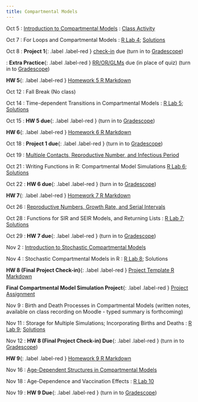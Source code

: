 ```yaml
---
title: Compartmental Models
---
```


Oct 5
: [Introduction to Compartmental Models](https://github.com/marievozanne/STAT244NF_class/blob/main/Compartmental_Models/6_Lec_Compartmental.pdf)
  : [Class Activity](https://github.com/marievozanne/STAT244NF_class/blob/main/Compartmental_Models/6_CA_Compartmental.pdf)

Oct 7
: For Loops and Compartmental Models
  : [R Lab 4](https://github.com/mhc-stat-244nf-f2021/Lab_4);
[Solutions](https://github.com/mhc-stat-244nf-f2021/Lab_4_solutions)

Oct 8
: **Project 1**{: .label .label-red } [check-in](https://github.com/mhc-stat-244nf-f2021/Project_1_checkin/blob/main/Project_1_checkin.pdf) due (turn in to [Gradescope](https://gradescope.com))

: **Extra Practice**{: .label .label-red } [RR/OR/GLMs](https://github.com/mhc-stat-244nf-f2021/Extra_OR_RR_glms) due (in place of quiz) (turn in to [Gradescope](https://gradescope.com))

**HW 5**{: .label .label-red } [Homework 5 R Markdown](https://github.com/mhc-stat-244nf-f2021/Homework_5)

Oct 12
: Fall Break (No class)

Oct 14
: Time-dependent Transitions in Compartmental Models
  : [R Lab 5](https://github.com/mhc-stat-244nf-f2021/Lab_5);
  [Solutions](https://github.com/mhc-stat-244nf-f2021/Lab5_solutions)

Oct 15
: **HW 5 due**{: .label .label-red } (turn in to [Gradescope](https://gradescope.com))

**HW 6**{: .label .label-red } [Homework 6 R Markdown](https://github.com/mhc-stat-244nf-f2021/Homework_6)

Oct 18
: **Project 1 due**{: .label .label-red } (turn in to [Gradescope](https://gradescope.com))

Oct 19
: [Multiple Contacts, Reproductive Number, and Infectious Period](https://github.com/marievozanne/STAT244NF_class/blob/main/Compartmental_Models/8_Lec_Compartmental_RN.pdf)


Oct 21
: Writing Functions in R: Compartmental Model Simulations
  [R Lab 6](https://github.com/mhc-stat-244nf-f2021/Lab_6);
  [Solutions](https://github.com/mhc-stat-244nf-f2021/Lab_6_solutions)

Oct 22
: **HW 6 due**{: .label .label-red } (turn in to [Gradescope](https://gradescope.com))

**HW 7**{: .label .label-red } [Homework 7 R Markdown](https://github.com/mhc-stat-244nf-f2021/Homework_7)

Oct 26
: [Reproductive Numbers, Growth Rate, and Serial Intervals](https://github.com/marievozanne/STAT244NF_class/blob/main/Compartmental_Models/10_Lec_Compartmental_RN_SerialInt_GrowthRate.pdf)

Oct 28
: Functions for SIR and SEIR Models, and Returning Lists
  : [R Lab 7](https://github.com/mhc-stat-244nf-f2021/Lab_7); [Solutions](https://github.com/mhc-stat-244nf-f2021/Lab7_solutions)

Oct 29
: **HW 7 due**{: .label .label-red } (turn in to [Gradescope](https://gradescope.com))

Nov 2
: [Introduction to Stochastic Compartmental Models](https://github.com/marievozanne/STAT244NF_class/blob/main/Compartmental_Models/12_Lec_Intro_Stoch_CompMod.pdf)

Nov 4
: Stochastic Compartmental Models in R
  : [R Lab 8](https://github.com/mhc-stat-244nf-f2021/Lab_8); Solutions
  
**HW 8 (Final Project Check-in)**{: .label .label-red } [Project Template R Markdown](https://github.com/mhc-stat-244nf-f2021/Homework_8)

**Final Compartmental Model Simulation Project**{: .label .label-red } [Project Assignment](https://github.com/marievozanne/STAT244NF_class/blob/main/Final_Project/Final_Project_Assignment.pdf)

Nov 9
: Birth and Death Processes in Compartmental Models (written notes, available on class recording on Moodle - typed summary is forthcoming)

Nov 11
: Storage for Multiple Simulations; Incorporating Births and Deaths
  : [R Lab 9](https://github.com/mhc-stat-244nf-f2021/Lab_9); [Solutions](https://github.com/mhc-stat-244nf-f2021/Lab_9_solutions)
  
Nov 12
: **HW 8 (Final Project Check-in) Due**{: .label .label-red } (turn in to [Gradescope](https://gradescope.com))

**HW 9**{: .label .label-red } [Homework 9 R Markdown](https://github.com/mhc-stat-244nf-f2021/Homework_9)
  
Nov 16
: [Age-Dependent Structures in Compartmental Models](https://github.com/marievozanne/STAT244NF_class/blob/main/Compartmental_Models/14_Lec_AgeDep_Vac.pdf)

Nov 18
: Age-Dependence and Vaccination Effects
  : [R Lab 10](#)

Nov 19
: **HW 9 Due**{: .label .label-red } (turn in to [Gradescope](https://gradescope.com))


